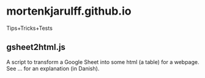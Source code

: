 # mortenkjarulff.github.io
Tips+Tricks+Tests

## gsheet2html.js
A script to transform a Google Sheet into some html (a table) for a webpage. See ... for an explanation (in Danish).
